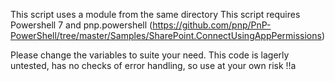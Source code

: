 This script uses a module from the same directory
This script requires Powershell 7 and pnp.powershell (https://github.com/pnp/PnP-PowerShell/tree/master/Samples/SharePoint.ConnectUsingAppPermissions)

Please change the variables to suite your need.
This code is lagerly untested, has no checks of error handling, so use at your own risk !!a